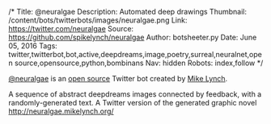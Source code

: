 /*
Title: @neuralgae
Description: Automated deep drawings
Thumbnail: /content/bots/twitterbots/images/neuralgae.png
Link: https://twitter.com/neuralgae
Source: https://github.com/spikelynch/neuralgae
Author: botsheeter.py
Date: June 05, 2016
Tags: twitter,twitterbot,bot,active,deepdreams,image,poetry,surreal,neuralnet,open source,opensource,python,bombinans
Nav: hidden
Robots: index,follow
*/

[@neuralgae](https://twitter.com/neuralgae) is an [open source](https://github.com/spikelynch/neuralgae) Twitter bot created by [Mike Lynch](https://twitter.com/bombinans). 

A sequence of abstract deepdreams images connected by feedback, with a randomly-generated text. A Twitter version of the generated graphic novel http://neuralgae.mikelynch.org/

